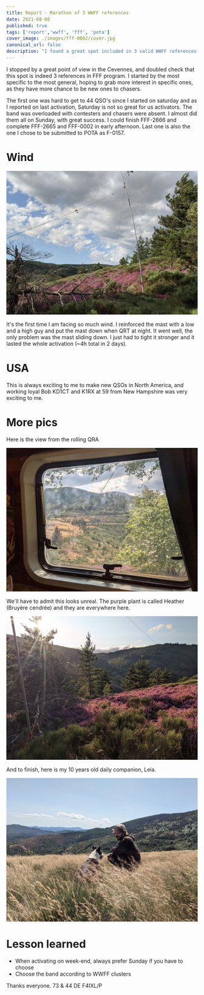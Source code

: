 ```yaml
---
title: Report - Marathon of 3 WWFF references
date: 2021-08-08
published: true
tags: ['report','wwff', 'fff', 'pota']
cover_image: ./images/fff-0002/cover.jpg
canonical_url: false
description: "I found a great spot included in 3 valid WWFF references in the great national park of the Cevennes, also a valid POTA reference."
---
```


I stopped by a great point of view in the Cevennes, and doubled check that this spot is indeed 3 references in FFF program. I started by the most specific to the most general, hoping to grab more interest in specific ones, as they have more chance to be new ones to chasers.

The first one was hard to get to 44 QSO's since I started on saturday and as I reported on last activation, Saturday is not so great for us activators. The band was overloaded with contesters and chasers were absent. I almost did them all on Sunday, with great success. I could finish FFF-2666 and complete FFF-2665 and FFF-0002 in early afternoon. Last one is also the one I chose to be submitted to POTA as F-0157.

# Wind

![Wind](./images/fff-0002/wind.jpg)

It's the first time I am facing so much wind. I reinforced the mast with a low and a high guy and put the mast down when QRT at night. It went well, the only problem was the mast sliding down. I just had to tight it stronger and it lasted the whole activation (~4h total in 2 days).

# USA

This is always exciting to me to make new QSOs in North America, and working loyal Bob KD1CT and K1RX at 59 from New Hampshire was very exciting to me.

# More pics

Here is the view from the rolling QRA

![Window](./images/fff-0002/window.jpg)

We'll have to admit this looks unreal. The purple plant is called Heather (Bruyère cendrée) and they are everywhere here.

![Bruyere](./images/fff-0002/bruyere.jpg)

And to finish, here is my 10 years old daily companion, Leia.

![Leia](./images/fff-0002/leia.jpg)


# Lesson learned

* When activating on week-end, always prefer Sunday if you have to choose
* Choose the band according to WWFF clusters

Thanks everyone. 73 & 44 DE F4IXL/P
